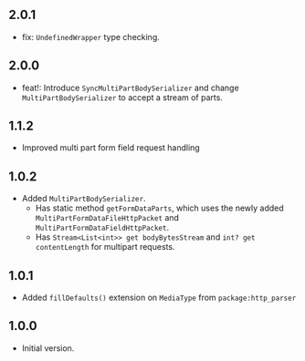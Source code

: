 ## 2.0.1

- fix: `UndefinedWrapper` type checking.

## 2.0.0

- feat!: Introduce `SyncMultiPartBodySerializer` and change `MultiPartBodySerializer` to accept a stream of parts.

## 1.1.2

- Improved multi part form field request handling

## 1.0.2

- Added `MultiPartBodySerializer`.
  - Has static method `getFormDataParts`, which uses the newly added `MultiPartFormDataFileHttpPacket` and `MultiPartFormDataFieldHttpPacket`.
  - Has `Stream<List<int>> get bodyBytesStream` and `int? get contentLength` for multipart requests.
 
## 1.0.1

- Added `fillDefaults()` extension on `MediaType` from `package:http_parser`

## 1.0.0

- Initial version.
